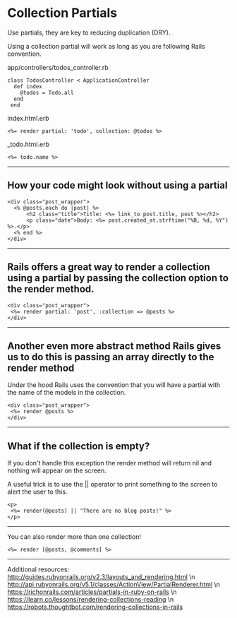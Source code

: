 # Collection Partials

Use partials, they are key to reducing duplication (DRY).

Using a collection partial will work as long as you are following Rails convention.

app/controllers/todos_controller.rb
```
class TodosController < ApplicationController
  def index
    @todos = Todo.all
  end
 end
```

index.html.erb
```
<%= render partial: 'todo', collection: @todos %>
```

_todo.html.erb
```
<%= todo.name %>
```

---------------------------------------------------------

## How your code might look without using a partial

```
<div class="post_wrapper">
  <% @posts.each do |post| %>
      <h2 class="title">Title: <%= link_to post.title, post %></h2>
      <p class="date">Body: <%= post.created_at.strftime("%B, %d, %Y") %>.</p>
  <% end %>
</div>
```

---------------------------------------------------------
 
## Rails offers a great way to render a collection using a partial by passing the collection option to the render method.

```
<div class="post_wrapper">
 <%= render partial: 'post', :collection => @posts %>
</div>
```

---------------------------------------------------------

## Another even more abstract method Rails gives us to do this is passing an array directly to the render method

Under the hood Rails uses the convention that you will have a partial with the name of the models in the collection.
```
<div class="post_wrapper">
 <%= render @posts %>
</div>
```

---------------------------------------------------------
## What if the collection is empty?

If you don't handle this exception the render method will return nil and nothing will appear on the screen. 

A useful trick is to use the || operator to print something to the screen to alert the user to this.


```
<p>
 <%= render(@posts) || "There are no blog posts!" %>
</p>
```

---------------------------------------------------------

You can also render more than one collection!
```
<%= render [@posts, @comments] %>
```

---------------------------------------------------------
Additional resources:
http://guides.rubyonrails.org/v2.3/layouts_and_rendering.html \n
http://api.rubyonrails.org/v5.1/classes/ActionView/PartialRenderer.html \n
https://richonrails.com/articles/partials-in-ruby-on-rails \n
https://learn.co/lessons/rendering-collections-reading \n
https://robots.thoughtbot.com/rendering-collections-in-rails
